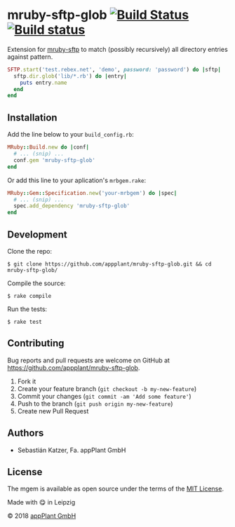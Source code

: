 # mruby-sftp-glob [![Build Status](https://travis-ci.com/appPlant/mruby-sftp-glob.svg?branch=master)](https://travis-ci.com/appPlant/mruby-sftp-glob) [![Build status](https://ci.appveyor.com/api/projects/status/28xa5098sup264pr/branch/master?svg=true)](https://ci.appveyor.com/project/katzer/mruby-sftp-glob/branch/master)

Extension for [mruby-sftp][mruby-sftp] to match (possibly recursively) all directory entries against pattern.

```ruby
SFTP.start('test.rebex.net', 'demo', password: 'password') do |sftp|
  sftp.dir.glob('lib/*.rb') do |entry|
    puts entry.name
  end
end
```

## Installation

Add the line below to your `build_config.rb`:

```ruby
MRuby::Build.new do |conf|
  # ... (snip) ...
  conf.gem 'mruby-sftp-glob'
end
```

Or add this line to your aplication's `mrbgem.rake`:

```ruby
MRuby::Gem::Specification.new('your-mrbgem') do |spec|
  # ... (snip) ...
  spec.add_dependency 'mruby-sftp-glob'
end
```

## Development

Clone the repo:
    
    $ git clone https://github.com/appplant/mruby-sftp-glob.git && cd mruby-sftp-glob/

Compile the source:

    $ rake compile

Run the tests:

    $ rake test

## Contributing

Bug reports and pull requests are welcome on GitHub at https://github.com/appplant/mruby-sftp-glob.

1. Fork it
2. Create your feature branch (`git checkout -b my-new-feature`)
3. Commit your changes (`git commit -am 'Add some feature'`)
4. Push to the branch (`git push origin my-new-feature`)
5. Create new Pull Request

## Authors

- Sebastián Katzer, Fa. appPlant GmbH

## License

The mgem is available as open source under the terms of the [MIT License][license].

Made with :yum: in Leipzig

© 2018 [appPlant GmbH][appplant]

[mruby-sftp]: https://github.com/katzer/mruby-sftp
[license]: http://opensource.org/licenses/MIT
[appplant]: www.appplant.de
